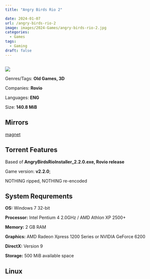 ```yaml
---
title: "Angry Birds Rio 2"

date: 2024-01-07
url: /angry-birds-rio-2
image: images/2024-Games/angry-birds-rio-2.jpg
categories:
  - Games
tags:
  - Gaming
draft: false
---
```

##
![](/images/2024-Games/angry-birds-rio-2.jpg)

Genres/Tags: **Old Games, 3D**

Companies: **Rovio**

Languages: **ENG**

Size: **140.8 MiB**

## Mirrors
[magnet](magnet:?xt=urn:btih:N35V4Y2T54IEOGMGOB2D4VTT5S7ZKHQW&dn=Angry%20Birds%20Rio%202)

## Torrent Features
Based of **AngryBirdsRioInstaller_2.2.0.exe, Rovio release**

Game version: **v2.2.0**;

NOTHING ripped, NOTHING re-encoded

## System Requrements
**OS:** Windows 7 32-bit

**Processor:** Intel Pentium 4 2.0GHz / AMD Athlon XP 2500+

**Memory:** 2 GB RAM

**Graphics:** AMD Radeon Xpress 1200 Series or NVIDIA GeForce 6200

**DirectX:** Version 9

**Storage:** 500 MiB available space


## Linux
